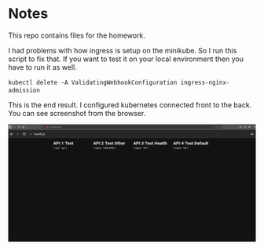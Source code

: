 # Notes
This repo contains files for the homework. 

I had problems with how ingress is setup on the minikube. So I run this script to fix that. If you want to test it on your local environment then you have to run it as well.
```
kubectl delete -A ValidatingWebhookConfiguration ingress-nginx-admission
```

This is the end result. I configured kubernetes connected front to the back. You can see screenshot from the browser.

![Result](images/Result.png)